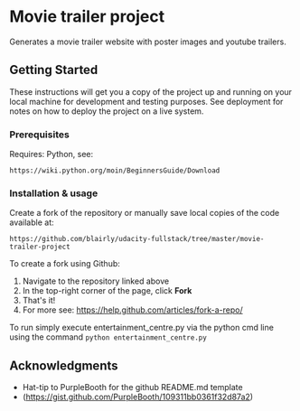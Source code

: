 # Movie trailer project

Generates a movie trailer website with poster images and youtube trailers. 

## Getting Started

These instructions will get you a copy of the project up and running on your local machine for development and testing purposes. See deployment for notes on how to deploy the project on a live system.

### Prerequisites

Requires: Python, see:

```
https://wiki.python.org/moin/BeginnersGuide/Download
```

### Installation & usage

Create a fork of the repository or manually save local copies of the code available at:

```
https://github.com/blairly/udacity-fullstack/tree/master/movie-trailer-project
```

To create a fork using Github:

1. Navigate to the repository linked above
2. In the top-right corner of the page, click **Fork**
3. That's it!
4. For more see: https://help.github.com/articles/fork-a-repo/


To run simply execute entertainment_centre.py via the python cmd line using the command `python entertainment_centre.py`

## Acknowledgments

* Hat-tip to PurpleBooth for the github README.md template
* (https://gist.github.com/PurpleBooth/109311bb0361f32d87a2)
